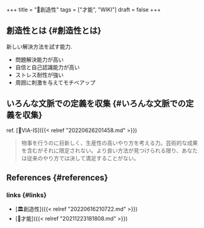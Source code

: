+++
title = "📝創造性"
tags = ["才能", "WIKI"]
draft = false
+++

## 創造性とは {#創造性とは}

新しい解決方法を試す能力.

-   問題解決能力が高い
-   自信と自己認識能力が高い
-   ストレス耐性が強い
-   周囲に刺激を与えてモチベアップ


## いろんな文脈での定義を収集 {#いろんな文脈での定義を収集}

ref. [📝VIA-IS]({{< relref "20220626201458.md" >}})

> 物事を行うのに目新しく、生産性の高いやり方を考える力。芸術的な成果を含むがそれに限定されない。より良い方法が見つけられる限り、あなたは従来のやり方では決して満足することがない。


## References {#references}


### links {#links}

-   [🏛創造性]({{< relref "20220616210722.md" >}})
-   [📝才能]({{< relref "20211223181808.md" >}})
